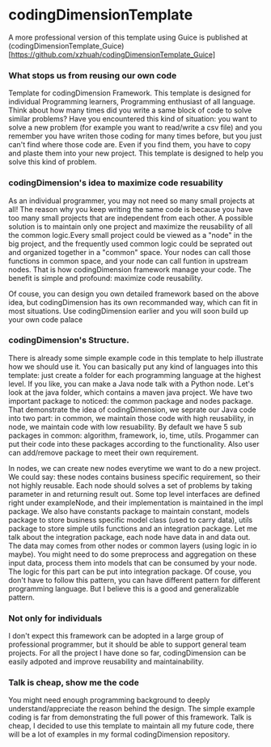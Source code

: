 # codingDimensionTemplate

A more professional version of this template using Guice is published at (codingDimensionTemplate_Guice)[https://github.com/xzhuah/codingDimensionTemplate_Guice]

### What stops us from reusing our own code
 Template for codingDimension Framework. This template is designed for individual Programming learners, Programming enthusiast of all language. Think about how many times did you write a same block of code to solve similar problems? Have you encountered this kind of situation: you want to solve a new problem (for example you want to read/write a csv file) and you remember you have writen those coding for many times before, but you just can't find where those code are. Even if you find them, you have to copy and plaste them into your new project. This template is designed to help you solve this kind of problem. 

### codingDimension's idea to maximize code resuability
As an individual programmer, you may not need so many small projects at all! The reason why you keep writing the same code is because you have too many small projects that are independent from each other. A possible solution is to maintain only one project and maximize the reusability of all the common logic.Every small project could be viewed as a "node" in the big project, and the frequently used common logic could be seprated out and organized together in a "common" space. Your nodes can call those functions in common space, and your node can call funtion in upstream nodes. That is how codingDimension framework manage your code. The benefit is simple and profound: maximize code reusability.

Of couse, you can design you own detailed framework based on the above idea, but codingDimension has its own recommanded way, which can fit in most situations. Use codingDimension earlier and you will soon build up your own code palace  

### codingDimension's Structure.

There is already some simple example code in this template to help illustrate how we should use it. You can basically put any kind of languages into this template: just create a folder for each programming language at the highest level. If you like, you can make a Java node talk with a Python node. Let's look at the java folder, which contains a maven java project. We have two important package to noticed: the common package and nodes package. That demonstrate the idea of codingDimension, we seprate our Java code into two part: in common, we maintain those code with high reusability, in node, we maintain code with low resuability. By default we have 5 sub packages in common: algorithm, framework, io, time, utils. Progammer can put their code into these packages according to the functionality. Also user can add/remove package to meet their own requirement.

 In nodes, we can create new nodes everytime we want to do a new project. We could say: these nodes contains business specific requirement, so their not highly reusable. Each node should solves a set of problems by taking parameter in and returning result out. Some top level interfaces are defined right under exampleNode, and their implementation is maintained in the impl package. We also have constants package to maintain constant, models package to store business specific model class (used to carry data), utils package to store simple utils functions and an integration package. Let me talk about the integration package, each node have data in and data out. The data may comes from other nodes or common layers (using logic in io maybe). You might need to do some preprocess and aggregation on these input data, process them into models that can be consumed by your node. The logic for this part can be put into integration package. Of couse, you don't have to follow this pattern, you can have different pattern for different programming language. But I believe this is a good and generalizable pattern.

### Not only for individuals

I don't expect this framework can be adopted in a large group of professional programmer, but it should be able to support general team projects. For all the project I have done so far, codingDimension can be easily adpoted and improve reusability and maintainability.


### Talk is cheap, show me the code

You might need enough programming background to deeply understand/appreciate the reason behind the design. The simple example coding is far from demonstrating the full power of this framework. Talk is cheap, I decided to use this template to maintain all my future code, there will be a lot of examples in my formal codingDimension repository.
